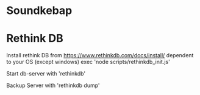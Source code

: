 # Soundkebap


# Rethink DB
Install rethink DB from https://www.rethinkdb.com/docs/install/ dependent to your OS (except windows)
exec 'node scripts/rethinkdb_init.js'

Start db-server with 'rethinkdb'

Backup Server with 'rethinkdb dump'
